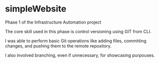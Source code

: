 # simpleWebsite

Phase 1 of the Infrastructure Automation project

The core skill used in this phase is control versioning using GIT from CLI.

I was able to perform basic Git operations like adding files, committing changes, and pushing them to the remote repository.

I also involved branching, even if unnecessary, for showcasing purpouses.
